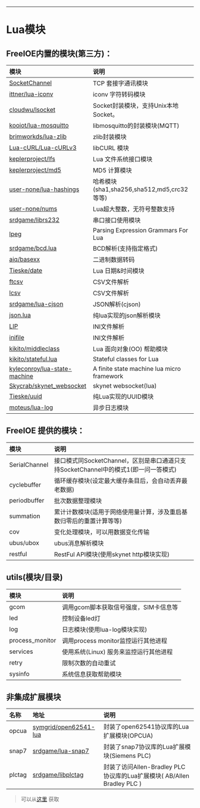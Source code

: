 
---

# Lua模块

## FreeIOE内置的模块(第三方)：

| 模块 | 说明|
| :--- | :--- |
| [SocketChannel](https://github.com/cloudwu/skynet/wiki/SocketChannel) | TCP 套接字通讯模块 |
| [ittner/lua-iconv](https://github.com/ittner/lua-iconv) | iconv 字符转码模块 |
| [cloudwu/lsocket](https://github.com/cloudwu/lsocket) | Socket封装模块，支持Unix本地Socket。 |
| [kooiot/lua-mosquitto](https://github.com/kooiot/lua-mosquitto) | libmosquitto的封装模块(MQTT) |
| [brimworkds/lua-zlib](https://github.com/brimworks/lua-zlib) | zlib封装模块 |
| [Lua-cURL/Lua-cURLv3](https://github.com/Lua-cURL/Lua-cURLv3) | libCURL 模块 |
| [keplerproject/lfs](http://keplerproject.github.io/luafilesystem/) | Lua 文件系统接口模块 |
| [keplerproject/md5](https://github.com/keplerproject/md5) | MD5 计算模块 |
| [user-none/lua-hashings](https://github.com/user-none/lua-hashings) | 哈希模块(sha1,sha256,sha512,md5,crc32等等) |
| [user-none/nums](https://github.com/user-none/lua-nums) | Lua超大整数，无符号整数支持 |
| [srdgame/librs232](https://github.com/srdgame/librs232) | 串口接口使用模块 |
| [lpeg](http://www.inf.puc-rio.br/~roberto/lpeg/) | Parsing Expression Grammars For Lua |
| [srdgame/bcd.lua](http://github.com/srdgame/bcd.lua) | BCD解析(支持指定格式) |
| [aiq/basexx](https://github.com/aiq/basexx) | 二进制数据转码 |
| [Tieske/date](https://github.com/Tieske/date) | Lua 日期&时间模块 |
| [ftcsv](https://github.com/FourierTransformer/ftcsv) | CSV文件解析 |
| [lcsv](https://github.com/daelvn/lcsv) | CSV文件解析 |
| [srdgame/lua-cjson](https://github.com/srdgame/lua-cjson) | JSON解析(cjson) |
| [json.lua](https://github.com/rxi/json.lua) | 纯lua实现的json解析模块 |
| [LIP](https://github.com/Dynodzzo/Lua_INI_Parser) | INI文件解析 |
| [inifile](http://docs.bartbes.com/inifile) | INI文件解析 |
| [kikito/middleclass](https://github.com/kikito/middleclass) | Lua 面向对象(OO) 帮助模块 |
| [kikito/stateful.lua](https://github.com/kikito/stateful.lua) | Stateful classes for Lua |
| [kyleconroy/lua-state-machine](https://github.com/kyleconroy/lua-state-machine) | A finite state machine lua micro framework |
| [Skycrab/skynet_websocket](https://github.com/Skycrab/skynet_websocket) |  skynet websocket(lua) |
| [Tieske/uuid](https://github.com/Tieske/uuid) | 纯Lua实现的UUID模块 |
| [moteus/lua-log](https://github.com/moteus/lua-log) | 异步日志模块 |

## FreeIOE 提供的模块：

| 模块 | 说明 |
| :--- | :--- |
| SerialChannel | 接口模式同SocketChannel，区别是串口通道只支持SocketChannel中的模式1(即一问一答模式) |
| cyclebuffer | 循环缓存模块(设定最大缓存条目后，会自动丢弃最老数据) |
| periodbuffer | 批次数据整理模块 |
| summation | 累计计数模块(适用于网络使用量计算，涉及重启基数归零后的重置计算等等) |
| cov | 变化处理模块，可以用数据变化传输 |
| ubus/ubox | ubus消息解析模块 |
| restful | RestFul API模块(使用skynet http模块实现) |


## utils(模块/目录)

| 模块 | 说明 |
| :--- | :--- |
| gcom | 调用gcom脚本获取信号强度，SIM卡信息等 |
| led | 控制设备led灯 |
| log | 日志模块(使用lua-log模块实现) |
| process_monitor | 调用process monitor监控运行其他进程 |
| services | 使用系统(Linux) 服务来监控运行其他进程 |
| retry | 限制次数的自动重试 |
| sysinfo | 系统信息获取帮助模块 |


## 非集成扩展模块

| 名称 | 地址 | 说明 |
| :--- | :--- | :--- |
| opcua | [symgrid/open62541-lua](https://github.com/symgrid/open62541-lua) | 封装了open62541协议库的Lua扩展模块(OPCUA) |
| snap7 | [srdgame/lua-snap7](https://github.com/srdgame/lua-snap7) | 封装了snap7协议库的Lua扩展模块(Siemens PLC) |
| plctag | [srdgame/libplctag](https://github.com/srdgame/libplctag) | 封装了访问Allen-Bradley PLC 协议库的Lua扩展模块( AB/Allen Bradley PLC ) |


> 可以从[这里](https://github.com/freeioe/freeioe_prebuild_exts) 获取
